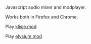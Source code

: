 Javascript audio mixer and modplayer.

Works both in Firefox and Chrome.

Play [klisje.mod](http://www.toothycat.net/~sham/dev/webaudiodemo/?klisje.mod.b64)

Play [elysium.mod](http://www.toothycat.net/~sham/dev/webaudiodemo/?elysium.mod.b64)
